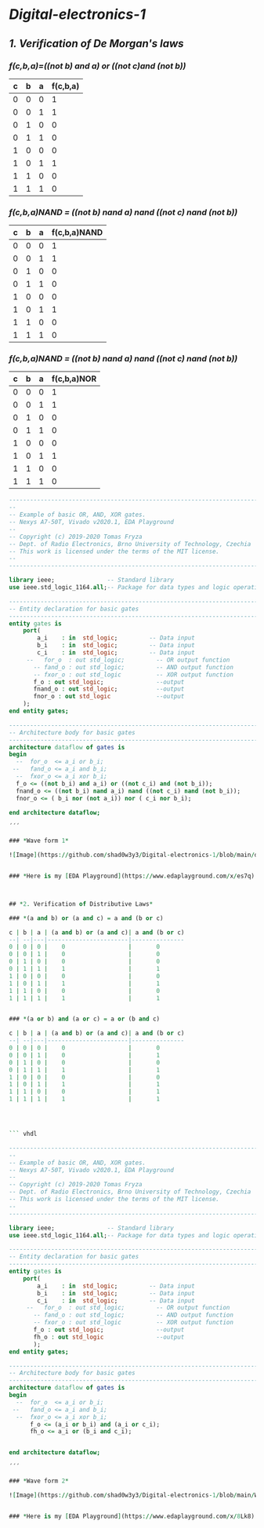# *Digital-electronics-1*

## *1. Verification of De Morgan's laws*

### *f(c,b,a)=((not b) and a) or ((not c)and (not b))*  

c | b | a | f(c,b,a)
--| --|---|---------
0 | 0 | 0 |    1
0 | 0 | 1 |    1
0 | 1 | 0 |    0
0 | 1 | 1 |    0
1 | 0 | 0 |    0
1 | 0 | 1 |    1
1 | 1 | 0 |    0
1 | 1 | 1 |    0

### *f(c,b,a)NAND = ((not b) nand a) nand ((not c) nand (not b))*

c | b | a | f(c,b,a)NAND
--| --|---|---------
0 | 0 | 0 |    1
0 | 0 | 1 |    1
0 | 1 | 0 |    0
0 | 1 | 1 |    0
1 | 0 | 0 |    0
1 | 0 | 1 |    1
1 | 1 | 0 |    0
1 | 1 | 1 |    0

### *f(c,b,a)NAND = ((not b) nand a) nand ((not c) nand (not b))*

c | b | a | f(c,b,a)NOR
--| --|---|---------
0 | 0 | 0 |    1
0 | 0 | 1 |    1
0 | 1 | 0 |    0
0 | 1 | 1 |    0
1 | 0 | 0 |    0
1 | 0 | 1 |    1
1 | 1 | 0 |    0
1 | 1 | 1 |    0




``` vhdl 
------------------------------------------------------------------------
--
-- Example of basic OR, AND, XOR gates.
-- Nexys A7-50T, Vivado v2020.1, EDA Playground
--
-- Copyright (c) 2019-2020 Tomas Fryza
-- Dept. of Radio Electronics, Brno University of Technology, Czechia
-- This work is licensed under the terms of the MIT license.
--
------------------------------------------------------------------------

library ieee;               -- Standard library
use ieee.std_logic_1164.all;-- Package for data types and logic operations

------------------------------------------------------------------------
-- Entity declaration for basic gates
------------------------------------------------------------------------
entity gates is
    port(
        a_i    : in  std_logic;         -- Data input
        b_i    : in  std_logic;         -- Data input
        c_i    : in  std_logic;         -- Data input
     --   for_o  : out std_logic;         -- OR output function
       -- fand_o : out std_logic;         -- AND output function
       -- fxor_o : out std_logic          -- XOR output function
       f_o : out std_logic;               --output
       fnand_o : out std_logic;           --output
       fnor_o : out std_logic             --output
    );
end entity gates;

------------------------------------------------------------------------
-- Architecture body for basic gates
------------------------------------------------------------------------
architecture dataflow of gates is
begin
  --  for_o  <= a_i or b_i;
 --   fand_o <= a_i and b_i;
  --  fxor_o <= a_i xor b_i;
  f_o <= ((not b_i) and a_i) or ((not c_i) and (not b_i));
  fnand_o <= ((not b_i) nand a_i) nand ((not c_i) nand (not b_i));
  fnor_o <= ( b_i nor (not a_i)) nor ( c_i nor b_i);

end architecture dataflow;

´´´

### *Wave form 1*

![Image](https://github.com/shad0w3y3/Digital-electronics-1/blob/main/digi%20electronics%201%20wave%20form.png)


### *Here is my [EDA Playground](https://www.edaplayground.com/x/es7q) for De Morgan's Laws*



## *2. Verification of Distributive Laws*

### *(a and b) or (a and c) = a and (b or c)

c | b | a | (a and b) or (a and c)| a and (b or c)
--| --|---|-----------------------|---------------
0 | 0 | 0 |    0                  |       0
0 | 0 | 1 |    0                  |       0
0 | 1 | 0 |    0                  |       0
0 | 1 | 1 |    1                  |       1
1 | 0 | 0 |    0                  |       0
1 | 0 | 1 |    1                  |       1
1 | 1 | 0 |    0                  |       0
1 | 1 | 1 |    1                  |       1


### *(a or b) and (a or c) = a or (b and c)

c | b | a | (a and b) or (a and c)| a and (b or c)
--| --|---|-----------------------|---------------
0 | 0 | 0 |    0                  |       0
0 | 0 | 1 |    0                  |       1
0 | 1 | 0 |    0                  |       0
0 | 1 | 1 |    1                  |       1
1 | 0 | 0 |    0                  |       0
1 | 0 | 1 |    1                  |       1
1 | 1 | 0 |    0                  |       1
1 | 1 | 1 |    1                  |       1




``` vhdl 

------------------------------------------------------------------------
--
-- Example of basic OR, AND, XOR gates.
-- Nexys A7-50T, Vivado v2020.1, EDA Playground
--
-- Copyright (c) 2019-2020 Tomas Fryza
-- Dept. of Radio Electronics, Brno University of Technology, Czechia
-- This work is licensed under the terms of the MIT license.
--
------------------------------------------------------------------------

library ieee;               -- Standard library
use ieee.std_logic_1164.all;-- Package for data types and logic operations

------------------------------------------------------------------------
-- Entity declaration for basic gates
------------------------------------------------------------------------
entity gates is
    port(
        a_i    : in  std_logic;         -- Data input
        b_i    : in  std_logic;         -- Data input
        c_i    : in  std_logic;         -- Data input
     --   for_o  : out std_logic;         -- OR output function
       -- fand_o : out std_logic;         -- AND output function
       -- fxor_o : out std_logic          -- XOR output function
       f_o : out std_logic;               --output
       fh_o : out std_logic               --output
       );
end entity gates;

------------------------------------------------------------------------
-- Architecture body for basic gates
------------------------------------------------------------------------
architecture dataflow of gates is
begin
  --  for_o  <= a_i or b_i;
 --   fand_o <= a_i and b_i;
  --  fxor_o <= a_i xor b_i;
      f_o <= (a_i or b_i) and (a_i or c_i);
      fh_o <= a_i or (b_i and c_i);


end architecture dataflow;

´´´

### *Wave form 2*

![Image](https://github.com/shad0w3y3/Digital-electronics-1/blob/main/Wave%20form%202.png)


### *Here is my [EDA Playground](https://www.edaplayground.com/x/8Lk8) for Distributive Laws*